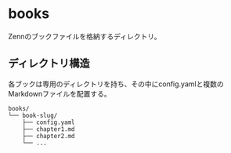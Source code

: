 # books

Zennのブックファイルを格納するディレクトリ。

## ディレクトリ構造
各ブックは専用のディレクトリを持ち、その中にconfig.yamlと複数のMarkdownファイルを配置する。

```
books/
└── book-slug/
    ├── config.yaml
    ├── chapter1.md
    ├── chapter2.md
    └── ...
```